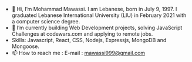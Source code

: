- 👋 Hi, I’m Mohammad Mawassi. I am Lebanese, born in July 9, 1997. I graduated Lebanese International University (LIU) in February 2021 with a computer science degree.
- 🌱 I’m currently building Web Development projects, solving JavaScript Challenges at codewars.com and applying to remote jobs.
- Skills: Javascript, React, CSS, Nodejs, Expressjs, MongoDB and Mongoose.
- 📫 How to reach me : E-mail : mawassi999@gmail.com
